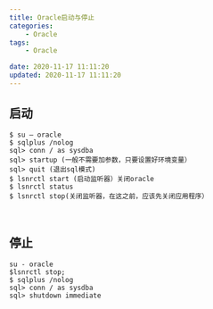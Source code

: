 ```yaml
---
title: Oracle启动与停止
categories: 
	- Oracle
tags: 
	- Oracle

date: 2020-11-17 11:11:20
updated: 2020-11-17 11:11:20
---
```


<!-- toc -->

## <span id="inline-blue">启动</span>

```shell
$ su – oracle 
$ sqlplus /nolog 
sql> conn / as sysdba 
sql> startup (一般不需要加参数，只要设置好环境变量） 
sql> quit (退出sql模式) 
$ lsnrctl start (启动监听器）关闭oracle 
$ lsnrctl status
$ lsnrctl stop(关闭监听器，在这之前，应该先关闭应用程序） 
```



​	

## <span id="inline-blue">停止</span>

```shell
su - oracle
$lsnrctl stop;
$ sqlplus /nolog 
sql> conn / as sysdba 
sql> shutdown immediate
```

